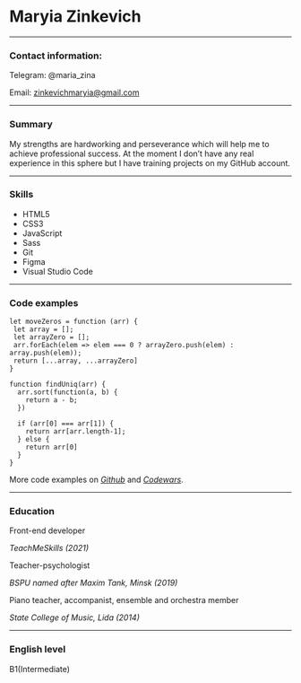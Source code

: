 # Maryia Zinkevich
***
### Contact information:
Telegram: @maria_zina

Email: zinkevichmaryia@gmail.com
***
### Summary
My strengths are hardworking and perseverance which will help me to achieve professional success. At the moment I don’t have any real experience in this sphere but I have training projects on my GitHub account.
***
### Skills
 - HTML5
 - CSS3
 - JavaScript 
 - Sass
 - Git
 - Figma
 - Visual Studio Code
***
### Code examples
 ```
let moveZeros = function (arr) {
  let array = [];
  let arrayZero = [];
  arr.forEach(elem => elem === 0 ? arrayZero.push(elem) : array.push(elem));
  return [...array, ...arrayZero]
}

```
```
function findUniq(arr) {
  arr.sort(function(a, b) {
    return a - b;
  })
  
  if (arr[0] === arr[1]) {
    return arr[arr.length-1];
  } else {
    return arr[0]
  }
}
```
More code examples on *[Github](https://github.com/Maria-Zinkevich)* and *[Codewars](https://www.codewars.com/users/Maria-Zinkevich)*.
***
### Education
Front-end developer

*TeachMeSkills (2021)*

Teacher-psychologist

*BSPU named after Maxim Tank, Minsk (2019)*

Piano teacher, accompanist, ensemble and orchestra member

*State College of Music, Lida (2014)*
***
### English level
B1(Intermediate)